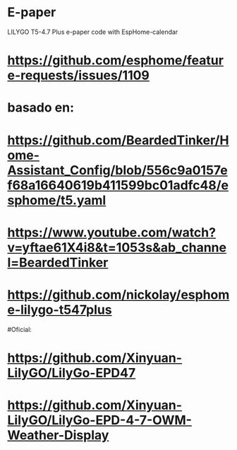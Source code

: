 # E-paper
LILYGO T5-4.7 Plus e-paper code with EspHome-calendar
# https://github.com/esphome/feature-requests/issues/1109
# basado en:
# https://github.com/BeardedTinker/Home-Assistant_Config/blob/556c9a0157ef68a16640619b411599bc01adfc48/esphome/t5.yaml
# https://www.youtube.com/watch?v=yftae61X4i8&t=1053s&ab_channel=BeardedTinker
# https://github.com/nickolay/esphome-lilygo-t547plus
#Oficial:
# https://github.com/Xinyuan-LilyGO/LilyGo-EPD47
# https://github.com/Xinyuan-LilyGO/LilyGo-EPD-4-7-OWM-Weather-Display

